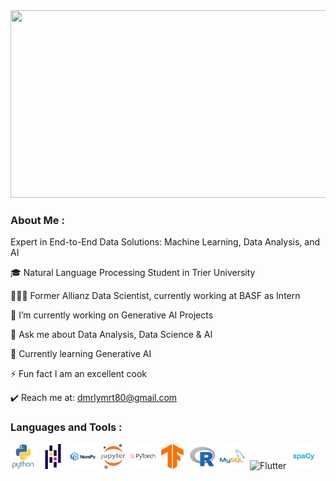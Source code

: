 <div align="center">
  <img src="https://media4.giphy.com/media/v1.Y2lkPTc5MGI3NjExZWc1YzUxNTFnNjgxcWNpZWxyenR3bTI3OThwNm1tdXdjYWN4bTloNyZlcD12MV9pbnRlcm5hbF9naWZfYnlfaWQmY3Q9Zw/JWuBH9rCO2uZuHBFpm/giphy.gif" width="600" height="300"/>
</div>

### About Me :

Expert in End-to-End Data Solutions: Machine Learning, Data Analysis, and AI

🎓 Natural Language Processing Student in Trier University<br>

👨🏻‍💻 Former Allianz Data Scientist, currently working at BASF as Intern<br>

🔭 I’m currently working on Generative AI Projects<br>

💬 Ask me about Data Analysis, Data Science & AI<br>

🧠 Currently learning Generative AI<br>

⚡ Fun fact I am an excellent cook<br>

✔️ Reach me at: [dmrlymrt80@gmail.com](mailto:dmrlymrt80@gmail.com)

### Languages and Tools :
<div>
  <img src="https://github.com/devicons/devicon/blob/master/icons/python/python-original-wordmark.svg" title="Java" alt="Java" width="40" height="40"/>&nbsp;
   <img src="https://github.com/devicons/devicon/blob/master/icons/pandas/pandas-original.svg" title="Java" alt="Java" width="40" height="40"/>&nbsp;
  <img src="https://github.com/devicons/devicon/blob/master/icons/numpy/numpy-original-wordmark.svg" title="Spring" alt="Spring" width="40" height="40"/>&nbsp;
  <img src="https://github.com/devicons/devicon/blob/master/icons/jupyter/jupyter-original-wordmark.svg" title="Material UI" alt="Material UI" width="40" height="40"/>&nbsp;
  <img src="https://github.com/devicons/devicon/blob/master/icons/pytorch/pytorch-original-wordmark.svg" title="Flutter" alt="Flutter" width="40" height="40"/>&nbsp;
  <img src="https://github.com/devicons/devicon/blob/master/icons/tensorflow/tensorflow-original.svg" title="Flutter" alt="Flutter" width="40" height="40"/>&nbsp;
  <img src="https://github.com/devicons/devicon/blob/master/icons/r/r-original.svg" title="Flutter" alt="Flutter" width="40" height="40"/>&nbsp;
  <img src="https://github.com/devicons/devicon/blob/master/icons/mysql/mysql-original-wordmark.svg" title="Flutter" alt="Flutter" width="40" height="40"/>&nbsp;
  <img src="https://huggingface.co/front/assets/huggingface_logo.svg" title="Flutter" alt="Flutter" width="40" height="40"/>&nbsp;
  <img src="https://raw.githubusercontent.com/github/explore/8cf1837393d83900e767cc895dcc814d053e2ffe/topics/spacy/spacy.png" title="Flutter" alt="Flutter" width="40" height="40"/>&nbsp;
  
 
  
 
  
</div>

